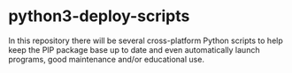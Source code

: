 # python3-deploy-scripts
In this repository there will be several cross-platform Python scripts to help keep the PIP package base up to date and even automatically launch programs, good maintenance and/or educational use.
